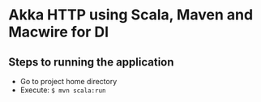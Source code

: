 # Akka HTTP using Scala, Maven and Macwire for DI

## Steps to running the application

- Go to project home directory
- Execute: `$ mvn scala:run`
